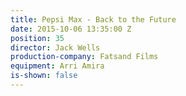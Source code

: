 ```yaml
---
title: Pepsi Max - Back to the Future
date: 2015-10-06 13:35:00 Z
position: 35
director: Jack Wells
production-company: Fatsand Films
equipment: Arri Amira
is-shown: false
---
```


